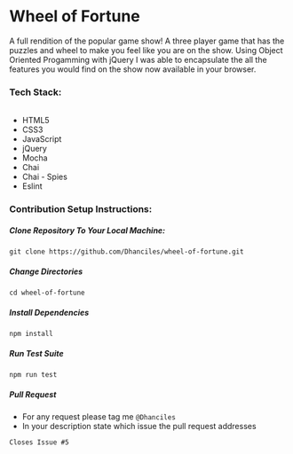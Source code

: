 # Wheel of Fortune
A full rendition of the popular game show! A three player game that has the puzzles and wheel to make you feel like you are on the show. Using Object Oriented Progamming with jQuery I was able to encapsulate the all the features you would find on the show now available in your browser. 

### Tech Stack: 
######
- HTML5
- CSS3
- JavaScript 
- jQuery
- Mocha
- Chai
- Chai - Spies 
- Eslint

### Contribution Setup Instructions: 
##### Clone Repository To Your Local Machine: 
```
git clone https://github.com/Dhanciles/wheel-of-fortune.git
```
##### Change Directories
```
cd wheel-of-fortune
```
##### Install Dependencies
```
npm install
```
##### Run Test Suite
```
npm run test 
```
##### Pull Request 
- For any request please tag me `@Dhanciles` 
- In your description state which issue the pull request addresses 
```
Closes Issue #5 
```